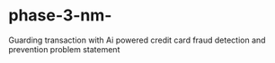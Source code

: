 # phase-3-nm-
Guarding transaction with Ai powered credit card fraud detection and prevention problem statement
